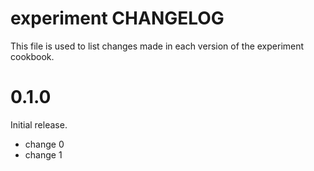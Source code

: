 # experiment CHANGELOG

This file is used to list changes made in each version of the experiment cookbook.

# 0.1.0

Initial release.

- change 0
- change 1

